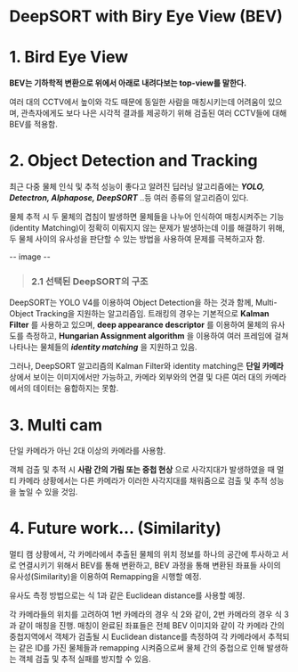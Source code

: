 DeepSORT with Biry Eye View (BEV)
 ====================
 # 1. Bird Eye View
  __BEV는 기하학적 변환으로 위에서 아래로 내려다보는 top-view를 말한다.__
  
  여러 대의 CCTV에서 높이와 각도 때문에 동일한 사람을 매칭시키는데 어려움이 있으며, 관측자에게도 보다 나은 시각적 결과를 제공하기 위해 검출된 여러 CCTV들에 대해 BEV를 적용함.
 

# 2. Object Detection and Tracking
  최근 다중 물체 인식 및 추적 성능이 좋다고 알려진 딥러닝 알고리즘에는 __*YOLO, Detectron, Alphapose, DeepSORT*__ ..등 여러 종류의 알고리즘이 있다.
  
  물체 추적 시 두 물체의 겹침이 발생하면 물체들을 나누어 인식하여 매칭시켜주는 기능(identity Matching)이 정확히 이뤄지지 않는 문제가 발생하는데 이를 해결하기 위해, 두 물체 사이의 유사성을 판단할 수 있는 방법을 사용하여 문제를 극복하고자 함.
  
  -- image --
  
> ### 2.1 선택된 DeepSORT의 구조
  DeepSORT는 YOLO V4를 이용하여 Object Detection을 하는 것과 함께, Multi-Object Tracking을 지원하는 알고리즘임. 트래킹의 경우는 기본적으로 __Kalman Filter__ 를 사용하고 있으며, __deep appearance descriptor__ 를 이용하여 물체의 유사도를 측정하고, __Hungarian Assignment algorithm__ 을 이용하여 여러 프레임에 걸쳐 나타나는 물체들의 __*identity matching*__ 을 지원하고 있음.
  
  그러나, DeepSORT 알고리즘의 Kalman Filter와 identity matching은 __단일 카메라__ 상에서 보이는 이미지에서만 가능하고, 카메라 외부와의 연결 및 다른 여러 대의 카메라에서의 데이터는 융합하지는 못함.
  
# 3. Multi cam
  단일 카메라가 아닌 2대 이상의 카메라를 사용함.
  
  객체 검출 및 추적 시 __사람 간의 가림 또는 중첩 현상__ 으로 사각지대가 발생하였을 때 멀티 카메라 상황에서는 다른 카메라가 이러한 사각지대를 채워줌으로 검출 및 추적 성능을 높일 수 있을 것임.
   
   
# 4. Future work... (Similarity)
  멀티 캠 상황에서, 각 카메라에서 추출된 물체의 위치 정보를 하나의 공간에 투사하고 서로 연결시키기 위해서 BEV를 통해 변환하고, BEV 과정을 통해 변환된 좌표들 사이의 유사성(Similarity)을 이용하여 Remapping을 시행할 예정.
  
  유사도 측정 방법으로는 식 1과 같은 Euclidean distance를 사용할 예정.
  
  각 카메라들의 위치를 고려하여 1번 카메라의 경우 식 2와 같이, 2번 카메라의 경우 식 3과 같이 매칭을 진행. 매칭이 완료된 좌표들은 전체 BEV 이미지와 같이 각 카메라 간의 중첩지역에서 객체가 검출될 시 Euclidean distance를 측정하여 각 카메라에서 추적되는 같은 ID를 가진 물체들과 remapping 시켜줌으로써 물체 간의 중첩으로 인해 발생하는 객체 검출 및 추적 실패를 방지할 수 있음.
